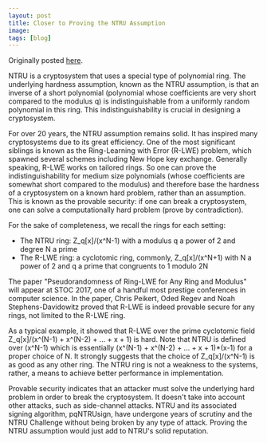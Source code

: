```yaml
---
layout: post
title: Closer to Proving the NTRU Assumption
image:
tags: [blog]
---
```


Originally posted [here](http://blog.onboardsecurity.com/blog/closer-to-proving-the-ntru-assumption).


NTRU is a cryptosystem that uses a special type of polynomial ring. The underlying hardness assumption, known as the NTRU assumption, is that an inverse of a short polynomial (polynomial whose coefficients are very short compared to the modulus q) is indistinguishable from a uniformly random polynomial in this ring. This indistinguishability is crucial in designing a cryptosystem.

For over 20 years, the NTRU assumption remains solid. It has inspired many cryptosystems due to its great efficiency. One of the most significant siblings is known as the Ring-Learning with Error (R-LWE) problem, which spawned several schemes including New Hope key exchange. Generally speaking, R-LWE works on tailored rings. So one can prove the indistinguishability for medium size polynomials (whose coefficients are somewhat short compared to the modulus) and therefore base the hardness of a cryptosystem on a known hard problem, rather than an assumption. This is known as the provable security: if one can break a cryptosystem, one can solve a computationally hard problem (prove by contradiction).

For the sake of completeness, we recall the rings for each setting:

* The NTRU ring: Z_q[x]/(x^N-1) with a modulus q a power of 2 and degree N a prime
* The R-LWE ring: a cyclotomic ring, commonly, Z_q[x]/(x^N+1) with N a power of 2 and q a prime that congruents to 1 modulo 2N

The paper "Pseudorandomness of Ring-LWE for Any Ring and Modulus" will appear at STOC 2017, one of a handful most prestige conferences in computer science. In the paper, Chris Peikert, Oded Regev and Noah Stephens-Davidowitz proved that R-LWE is indeed provable secure for any rings, not limited to the R-LWE ring. 

As a typical example, it showed that R-LWE over the prime cyclotomic field Z_q[x]/(x^(N-1) + x^(N-2) + ... + x + 1) is hard.
Note that NTRU is defined over (x^N-1) which is essentially (x^(N-1) + x^(N-2) + ... + x + 1)*(x-1) for a proper choice of N.
It strongly suggests that the choice of Z_q[x]/(x^N-1) is as good as any other ring. The NTRU ring is not a weakness to the systems, rather, a means to achieve better performance in implementation.

Provable security indicates that an attacker must solve the underlying hard problem in order to break the cryptosystem. It doesn't take into account other attacks, such as side-channel attacks. NTRU and its associated signing algorithm, pqNTRUsign, have undergone years of scrutiny and the NTRU Challenge without being broken by any type of attack. Proving the NTRU assumption would just add to NTRU's solid reputation.
